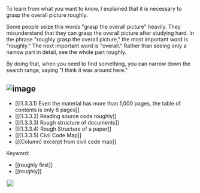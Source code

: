 
To learn from what you want to know, I explained that it is necessary to grasp the overall picture roughly.

Some people seize this words "grasp the overall picture" heavily. They misunderstand that they can grasp the overall picture after studying hard. In the phrase "roughly grasp the overall picture," the most important word is "roughly." The next important word is "overall." Rather than seeing only a narrow part in detail, see the whole part roughly.

By doing that, when you need to find something, you can narrow down the search range, saying "I think it was around here."

![image](https://gyazo.com/d786ba82a0deb3036ceba2b36ae59a88/thumb/1000)
---

- [[(1.3.3.1) Even the material has more than 1,000 pages, the table of contents is only 6 pages]]
- [[(1.3.3.2) Reading source code roughly]]
- [[(1.3.3.3) Rough structure of documents]]
- [[(1.3.3.4) Rough Structure of a paper]]
- [[(1.3.3.5) Civil Code Map]]
- [[(Column) excerpt from civil code map]]

Keyword:

- [[roughly first]]
- [[roughly]]

<img src='https://scrapbox.io/api/pages/nishio/en/icon' alt='en.icon' height="19.5"/>